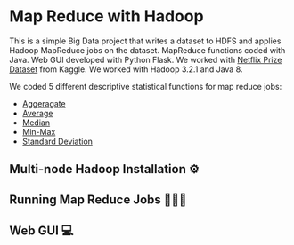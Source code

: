 # Map Reduce with Hadoop
This is a simple Big Data project that writes a dataset to HDFS and applies Hadoop MapReduce jobs on the dataset. MapReduce functions coded with Java. Web GUI developed with Python Flask. We worked with [Netflix Prize Dataset](https://www.kaggle.com/netflix-inc/netflix-prize-data) from Kaggle. We worked with Hadoop 3.2.1 and Java 8.

We coded 5 different descriptive statistical functions for map reduce jobs:
* [Aggeragate](https://github.com/fzehracetin/big-data-project/blob/main/javaProject/src/Sum.java)
* [Average](https://github.com/fzehracetin/big-data-project/blob/main/javaProject/src/Average.java)
* [Median](https://github.com/fzehracetin/big-data-project/blob/main/javaProject/src/Median.java)
* [Min-Max](https://github.com/fzehracetin/big-data-project/blob/main/javaProject/src/MinMax.java)
* [Standard Deviation](https://github.com/fzehracetin/big-data-project/blob/main/javaProject/src/StandardDeviation.java)

## Multi-node Hadoop Installation ⚙

## Running Map Reduce Jobs 🏃🏻‍♂️

## Web GUI 💻

